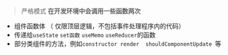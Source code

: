 >严格模式 **在开发环境中会调用一些函数两次** 

- 组件函数体 （ 仅限顶层逻辑，不包括事件处理程序内的代码）
- 传递给`useState` `set函数` `useMemo` `useReducer`的函数
- 部分类组件的方法，例如`constructor render  shouldComponentUpdate `等
